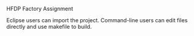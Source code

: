 HFDP Factory Assignment

Eclipse users can import the project.
Command-line users can edit files directly and use makefile to build.

